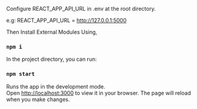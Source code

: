 Configure REACT_APP_API_URL in .env at the root directory.

e.g:
REACT_APP_API_URL = http://127.0.0.1:5000

Then Install External Modules Using,

### `npm i`

In the project directory, you can run:

### `npm start`

Runs the app in the development mode.\
Open [http://localhost:3000](http://localhost:3000) to view it in your browser.
The page will reload when you make changes.

